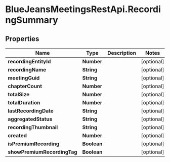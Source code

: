 # BlueJeansMeetingsRestApi.RecordingSummary

## Properties
Name | Type | Description | Notes
------------ | ------------- | ------------- | -------------
**recordingEntityId** | **Number** |  | [optional] 
**recordingName** | **String** |  | [optional] 
**meetingGuid** | **String** |  | [optional] 
**chapterCount** | **Number** |  | [optional] 
**totalSize** | **Number** |  | [optional] 
**totalDuration** | **Number** |  | [optional] 
**lastRecordingDate** | **String** |  | [optional] 
**aggregatedStatus** | **String** |  | [optional] 
**recordingThumbnail** | **String** |  | [optional] 
**created** | **Number** |  | [optional] 
**isPremiumRecording** | **Boolean** |  | [optional] 
**showPremiumRecordingTag** | **Boolean** |  | [optional] 


